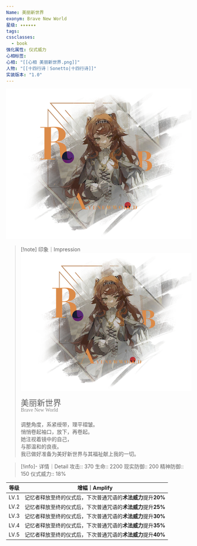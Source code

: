 ```yaml
---
Name: 美丽新世界
exonym: Brave New World
星级: ✦✦✦✦✦✦
tags: 
cssclasses:
  - book
强化属性: 仪式威力
心相标签: 
心相: "[[心相 美丽新世界.png]]"
人物: "[[十四行诗｜Sonetto|十四行诗]]"
实装版本: "1.0"
---
```

![cover](assets/美丽新世界｜Brave%20New%20World.assets/心相%20美丽新世界.png)

> [!note] 印象｜Impression
> ![心相 美丽新世界|inlL|300](assets/美丽新世界｜Brave%20New%20World.assets/心相%20美丽新世界.png)
> <p style="font-family: '家族宋', sans-serif; font-size: 22px; line-height: 0.75; text-indent: 0;">美丽新世界<br><span style="font-family: serif; font-size: 14px; color: #888888;">Brave New World</span></p>
> 
> 调整角度，系紧绶带，理平褶皱。  
> 悄悄卷起袖口，放下，再卷起。  
> 她注视着镜中的自己，  
> 与那温和的良夜。  
> 我已做好准备为美好新世界与其福祉献上我的一切。

> [!info]- 详情｜Detail
> 攻击:: 370
> 生命:: 2200
> 现实防御:: 200
> 精神防御:: 150
> 仪式威力:: 18%

| 等级 |                        增幅｜Amplify                         |
| :--: | :----------------------------------------------------------: |
| LV.1 | 记忆者释放至终的仪式后，下次普通咒语的**术法威力**提升**20%** |
| LV.2 | 记忆者释放至终的仪式后，下次普通咒语的**术法威力**提升**25%** |
| LV.3 | 记忆者释放至终的仪式后，下次普通咒语的**术法威力**提升**30%** |
| LV.4 | 记忆者释放至终的仪式后，下次普通咒语的**术法威力**提升**35%** |
| LV.5 | 记忆者释放至终的仪式后，下次普通咒语的**术法威力**提升**40%** |
